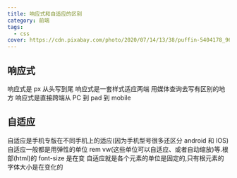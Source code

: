 ```yaml
---
title: 响应式和自适应的区别
category: 前端
tags:
  - css
cover: https://cdn.pixabay.com/photo/2020/07/14/13/38/puffin-5404178_960_720.jpg
---
```


## 响应式

响应式是 px 从头写到尾
响应式是一套样式适应两端
用媒体查询去写有区别的地方
响应式是直接跨端从 PC 到 pad 到 mobile

## 自适应

自适应是手机专版在不同手机上的适应(因为手机型号很多还区分 android 和 IOS)
自适应一般都是用弹性的单位 rem vw(这些单位可以自适应、或者自动缩放)等.根部(html)的 font-size 是在变
自适应就是各个元素的单位是固定的,只有根元素的字体大小是在变化的
